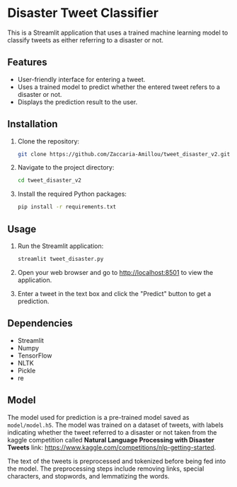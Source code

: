 # Disaster Tweet Classifier

This is a Streamlit application that uses a trained machine learning model to classify tweets as either referring to a disaster or not.

## Features

- User-friendly interface for entering a tweet.
- Uses a trained model to predict whether the entered tweet refers to a disaster or not.
- Displays the prediction result to the user.

## Installation

1. Clone the repository:

   ```bash
   git clone https://github.com/Zaccaria-Amillou/tweet_disaster_v2.git
   ```

2. Navigate to the project directory:

   ```bash
   cd tweet_disaster_v2
   ```

3. Install the required Python packages:

   ```bash
   pip install -r requirements.txt
   ```

## Usage

1. Run the Streamlit application:

   ```bash
   streamlit tweet_disaster.py
   ```

2. Open your web browser and go to [http://localhost:8501](http://localhost:8501) to view the application.

3. Enter a tweet in the text box and click the "Predict" button to get a prediction.

## Dependencies

- Streamlit
- Numpy
- TensorFlow
- NLTK
- Pickle
- re

## Model

The model used for prediction is a pre-trained model saved as `model/model.h5`. The model was trained on a dataset of tweets, with labels indicating whether the tweet referred to a disaster or not taken from the kaggle competition called **Natural Language Processing with Disaster Tweets** 
link: https://www.kaggle.com/competitions/nlp-getting-started.

The text of the tweets is preprocessed and tokenized before being fed into the model. The preprocessing steps include removing links, special characters, and stopwords, and lemmatizing the words.
